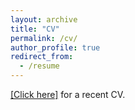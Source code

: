 ```yaml
---
layout: archive
title: "CV"
permalink: /cv/
author_profile: true
redirect_from:
  - /resume
---
```



[[Click here]](/files/Wen_Jin_CV.pdf) for a recent CV.
